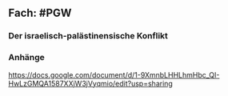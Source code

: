 ## Fach: #PGW

### Der israelisch-palästinensische Konflikt

### Anhänge

https://docs.google.com/document/d/1-9XmnbLHHLhmHbc_QI-HwLzGMQA1587XXjW3jVyqmio/edit?usp=sharing